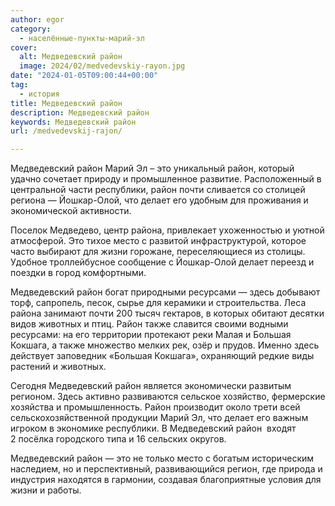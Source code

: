 ```yaml
---
author: egor
category:
  - населённые-пункты-марий-эл
cover:
  alt: Медведевский район
  image: 2024/02/medvedevskiy-rayon.jpg
date: "2024-01-05T09:00:44+00:00"
tag:
  - история
title: Медведевский район
description: Медведевский район
keywords: Медведевский район
url: /medvedevskij-rajon/

---
```

Медведевский район Марий Эл – это уникальный район, который удачно сочетает природу и промышленное развитие. Расположенный в центральной части республики, район почти сливается со столицей региона — Йошкар-Олой, что делает его удобным для проживания и экономической активности.

Поселок Медведево, центр района, привлекает ухоженностью и уютной атмосферой. Это тихое место с развитой инфраструктурой, которое часто выбирают для жизни горожане, переселяющиеся из столицы. Удобное троллейбусное сообщение с Йошкар-Олой делает переезд и поездки в город комфортными.

Медведевский район богат природными ресурсами — здесь добывают торф, сапропель, песок, сырье для керамики и строительства. Леса района занимают почти 200 тысяч гектаров, в которых обитают десятки видов животных и птиц. Район также славится своими водными ресурсами: на его территории протекают реки Малая и Большая Кокшага, а также множество мелких рек, озёр и прудов. Именно здесь действует заповедник «Большая Кокшага», охраняющий редкие виды растений и животных.

Сегодня Медведевский район является экономически развитым регионом. Здесь активно развиваются сельское хозяйство, фермерские хозяйства и промышленность. Район производит около трети всей сельскохозяйственной продукции Марий Эл, что делает его важным игроком в экономике республики. В Медведевский район  входят 2 посёлка городского типа и 16 сельских округов.

Медведевский район — это не только место с богатым историческим наследием, но и перспективный, развивающийся регион, где природа и индустрия находятся в гармонии, создавая благоприятные условия для жизни и работы.
